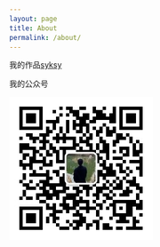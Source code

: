 ```yaml
---
layout: page
title: About
permalink: /about/
---
```


我的作品[syksy](https://syksy.site)

我的公众号

![微信公众号](/v_images/20190329171955940_32498.jpg)

